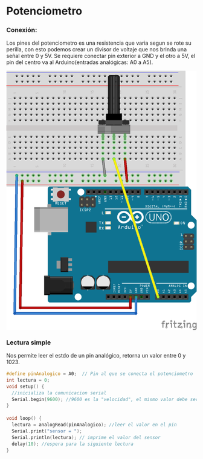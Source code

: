 # Potenciometro

### Conexión:
Los pines del potenciometro es una resistencia que varia segun se rote su perilla, con esto podemos crear un divisor de voltaje que nos brinda una señal entre 0 y 5V.
Se requiere conectar pin exterior a GND y el otro a 5V, el pin del centro va al Arduino(entradas analógicas: A0 a A5).

<p align="center">
<img src="montaje.png" align = "center">
</p>

### Lectura simple
Nos permite leer el estdo de un pin analógico, retorna un valor entre 0 y 1023.
```c++
#define pinAnalogico = A0;  // Pin al que se conecta el potenciometro
int lectura = 0;
void setup() {
  //inicializa la comunicacion serial
  Serial.begin(9600); //9600 es la "velocidad", el mismo valor debe ser seleccionado en el monitor serial
}

void loop() {
  lectura = analogRead(pinAnalogico); //leer el valor en el pin
  Serial.print("sensor = ");
  Serial.println(lectura); // imprime el valor del sensor
  delay(10); //espera para la siguiente lectura
}
```
